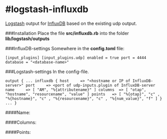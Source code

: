 #logstash-influxdb
=================

[Logstash](logstash.net) output for [InfluxDB](influxdb.org) based on the existing udp output.

###Installation 
Place the file **src/influxdb.rb** into the folder **lib/logstash/outputs**

###InfluxDB-settings
Somewhere in the **config.toml** file:

`[input_plugins]
  [input_plugins.udp]
    enabled = true
    port = 4444
    database = "<database-name>"`

###Logstash-settings
In the config-file.

`output {
  ...
  influxdb {
    host     => "<hostname or IP of InfluxDB-server>"
    port     => <port of udp-inputs.plugin of InfluxDB-server
    name     => [ "AM", "%{attributename}" ]
    columns  => [ "otap", "hostname", "resourcename", "value" ]
    points   => [ "%{otap}", "c"
                , "%{hostname}", "c"
                , "%{resourcename}", "c"
                , "%{num_value}", "f" ]
  }
  ...
}`

####Name:

####Columns:

####Points:
